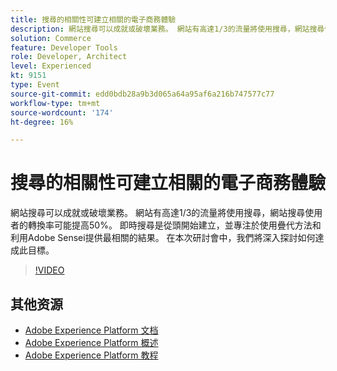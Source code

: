```yaml
---
title: 搜尋的相關性可建立相關的電子商務體驗
description: 網站搜尋可以成就或破壞業務。 網站有高達1/3的流量將使用搜尋，網站搜尋使用者的轉換率可能提高50%。 即時搜尋是從頭開始建立，並專注於使用疊代方法和利用Adobe Sensei提供最相關的結果。 在本次研討會中，我們將深入探討如何達成此目標。
solution: Commerce
feature: Developer Tools
role: Developer, Architect
level: Experienced
kt: 9151
type: Event
source-git-commit: edd0bdb28a9b3d065a64a95af6a216b747577c77
workflow-type: tm+mt
source-wordcount: '174'
ht-degree: 16%

---
```


# 搜尋的相關性可建立相關的電子商務體驗

網站搜尋可以成就或破壞業務。 網站有高達1/3的流量將使用搜尋，網站搜尋使用者的轉換率可能提高50%。 即時搜尋是從頭開始建立，並專注於使用疊代方法和利用Adobe Sensei提供最相關的結果。 在本次研討會中，我們將深入探討如何達成此目標。

>[!VIDEO](https://video.tv.adobe.com/v/337579/?quality=12&learn=on&hidetitle=true)

## 其他资源

- [Adobe Experience Platform 文档](https://experienceleague.adobe.com/docs/experience-platform.html)
- [Adobe Experience Platform 概述](https://experienceleague.adobe.com/docs/experience-platform/landing/home.html?lang=zh-Hans)
- [Adobe Experience Platform 教程](https://experienceleague.adobe.com/docs/platform-learn/tutorials/overview.html?lang=en)
